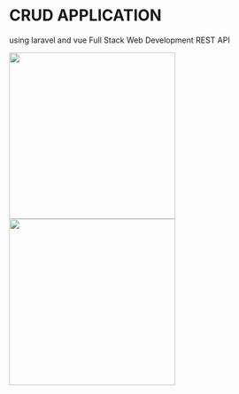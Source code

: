 <h1>CRUD APPLICATION</h1>
<p>using laravel and vue Full Stack Web Development REST API</p>
<p float="left">
<img src="/images/1.png" width="300">  <img src="/images/2.png" width="300">
</p>
